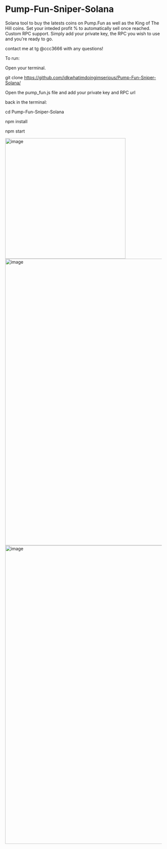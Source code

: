 # Pump-Fun-Sniper-Solana
Solana tool to buy the latests coins on Pump.Fun as well as the King of The Hill coins. Set your inteded profit % to automatically sell once reached. Custom RPC support. Simply add your private key, the RPC you wish to use and you're ready to go. 

contact me at tg @ccc3666 with any questions!

To run: 

Open your terminal.

git clone https://github.com/idkwhatimdoingimserious/Pump-Fun-Sniper-Solana/

Open the pump_fun.js file and add your private key and RPC url

back in the terminal:

cd Pump-Fun-Sniper-Solana

npm install

npm start



<img width="387" alt="image" src="https://github.com/idkwhatimdoingimserious/Pump-Fun-Sniper-Solana/assets/143815179/bbc9aa31-b180-453f-b1e1-6dedb125b150">


<img width="920" alt="image" src="https://github.com/idkwhatimdoingimserious/Pump-Fun-Sniper-Solana/assets/143815179/c1c1555d-9f5c-4355-b95f-1718c76f083e">

<img width="958" alt="image" src="https://github.com/idkwhatimdoingimserious/Pump-Fun-Sniper-Solana/assets/143815179/dfb0ba1d-0be4-4394-9bcc-907c2d70ae4b">


